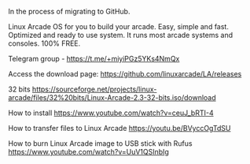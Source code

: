 In the process of migrating to GitHub.

Linux Arcade
OS for you to build your arcade. Easy, simple and fast. Optimized and ready to use system.
It runs most arcade systems and consoles. 100% FREE.

Telegram group - https://t.me/+miyiPGz5YKs4NmQx

Access the download page:
https://github.com/linuxarcade/LA/releases

32 bits
https://sourceforge.net/projects/linux-arcade/files/32%20bits/Linux-Arcade-2.3-32-bits.iso/download

How to install
https://www.youtube.com/watch?v=ceuJ_bRTI-4

How to transfer files to Linux Arcade
https://youtu.be/BVyccOgTdSU

How to burn Linux Arcade image to USB stick with Rufus
https://www.youtube.com/watch?v=UuV1QSInbIg
